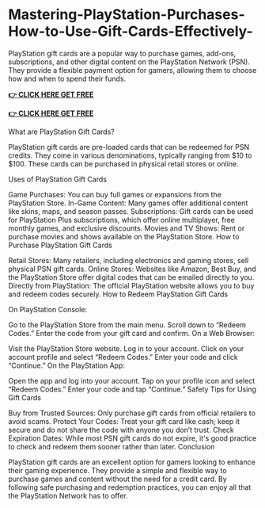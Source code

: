 # Mastering-PlayStation-Purchases-How-to-Use-Gift-Cards-Effectively-

PlayStation gift cards are a popular way to purchase games, add-ons, subscriptions, and other digital content on the PlayStation Network (PSN). They provide a flexible payment option for gamers, allowing them to choose how and when to spend their funds.

**[👉 CLICK HERE GET FREE](https://tinyurl.com/ypwnb3m4)**

**[👉 CLICK HERE GET FREE](https://tinyurl.com/ypwnb3m4)**


What are PlayStation Gift Cards?

PlayStation gift cards are pre-loaded cards that can be redeemed for PSN credits. They come in various denominations, typically ranging from $10 to $100. These cards can be purchased in physical retail stores or online.

Uses of PlayStation Gift Cards

Game Purchases: You can buy full games or expansions from the PlayStation Store.
In-Game Content: Many games offer additional content like skins, maps, and season passes.
Subscriptions: Gift cards can be used for PlayStation Plus subscriptions, which offer online multiplayer, free monthly games, and exclusive discounts.
Movies and TV Shows: Rent or purchase movies and shows available on the PlayStation Store.
How to Purchase PlayStation Gift Cards

Retail Stores: Many retailers, including electronics and gaming stores, sell physical PSN gift cards.
Online Stores: Websites like Amazon, Best Buy, and the PlayStation Store offer digital codes that can be emailed directly to you.
Directly from PlayStation: The official PlayStation website allows you to buy and redeem codes securely.
How to Redeem PlayStation Gift Cards

On PlayStation Console:

Go to the PlayStation Store from the main menu.
Scroll down to “Redeem Codes.”
Enter the code from your gift card and confirm.
On a Web Browser:

Visit the PlayStation Store website.
Log in to your account.
Click on your account profile and select “Redeem Codes.”
Enter your code and click “Continue.”
On the PlayStation App:

Open the app and log into your account.
Tap on your profile icon and select “Redeem Codes.”
Enter your code and tap “Continue.”
Safety Tips for Using Gift Cards

Buy from Trusted Sources: Only purchase gift cards from official retailers to avoid scams.
Protect Your Codes: Treat your gift card like cash; keep it secure and do not share the code with anyone you don’t trust.
Check Expiration Dates: While most PSN gift cards do not expire, it's good practice to check and redeem them sooner rather than later.
Conclusion

PlayStation gift cards are an excellent option for gamers looking to enhance their gaming experience. They provide a simple and flexible way to purchase games and content without the need for a credit card. By following safe purchasing and redemption practices, you can enjoy all that the PlayStation Network has to offer.

